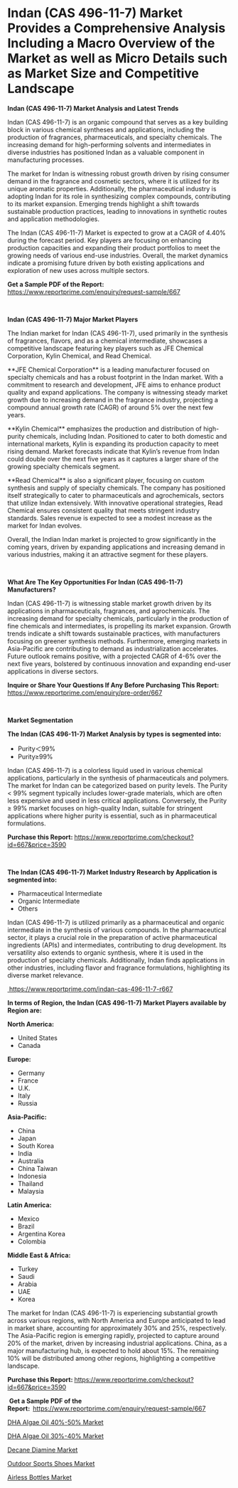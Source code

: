<p><h1>Indan (CAS 496-11-7) Market Provides a Comprehensive Analysis Including a Macro Overview of the Market as well as Micro Details such as Market Size and Competitive Landscape</h1></p><p><strong>Indan (CAS 496-11-7) Market Analysis and Latest Trends</strong></p>
<p><p>Indan (CAS 496-11-7) is an organic compound that serves as a key building block in various chemical syntheses and applications, including the production of fragrances, pharmaceuticals, and specialty chemicals. The increasing demand for high-performing solvents and intermediates in diverse industries has positioned Indan as a valuable component in manufacturing processes.</p><p>The market for Indan is witnessing robust growth driven by rising consumer demand in the fragrance and cosmetic sectors, where it is utilized for its unique aromatic properties. Additionally, the pharmaceutical industry is adopting Indan for its role in synthesizing complex compounds, contributing to its market expansion. Emerging trends highlight a shift towards sustainable production practices, leading to innovations in synthetic routes and application methodologies.</p><p>The Indan (CAS 496-11-7) Market is expected to grow at a CAGR of 4.40% during the forecast period. Key players are focusing on enhancing production capacities and expanding their product portfolios to meet the growing needs of various end-use industries. Overall, the market dynamics indicate a promising future driven by both existing applications and exploration of new uses across multiple sectors.</p></p>
<p><strong>Get a Sample PDF of the Report:&nbsp;</strong> <a href="https://www.reportprime.com/enquiry/request-sample/667">https://www.reportprime.com/enquiry/request-sample/667</a></p>
<p>&nbsp;</p>
<p><strong>Indan (CAS 496-11-7) Major Market Players</strong></p>
<p><p>The Indian market for Indan (CAS 496-11-7), used primarily in the synthesis of fragrances, flavors, and as a chemical intermediate, showcases a competitive landscape featuring key players such as JFE Chemical Corporation, Kylin Chemical, and Read Chemical.</p><p>**JFE Chemical Corporation** is a leading manufacturer focused on specialty chemicals and has a robust footprint in the Indan market. With a commitment to research and development, JFE aims to enhance product quality and expand applications. The company is witnessing steady market growth due to increasing demand in the fragrance industry, projecting a compound annual growth rate (CAGR) of around 5% over the next few years.</p><p>**Kylin Chemical** emphasizes the production and distribution of high-purity chemicals, including Indan. Positioned to cater to both domestic and international markets, Kylin is expanding its production capacity to meet rising demand. Market forecasts indicate that Kylin’s revenue from Indan could double over the next five years as it captures a larger share of the growing specialty chemicals segment.</p><p>**Read Chemical** is also a significant player, focusing on custom synthesis and supply of specialty chemicals. The company has positioned itself strategically to cater to pharmaceuticals and agrochemicals, sectors that utilize Indan extensively. With innovative operational strategies, Read Chemical ensures consistent quality that meets stringent industry standards. Sales revenue is expected to see a modest increase as the market for Indan evolves.</p><p>Overall, the Indian Indan market is projected to grow significantly in the coming years, driven by expanding applications and increasing demand in various industries, making it an attractive segment for these players.</p></p>
<p>&nbsp;</p>
<p><strong>What Are The Key Opportunities For Indan (CAS 496-11-7) Manufacturers?</strong></p>
<p><p>Indan (CAS 496-11-7) is witnessing stable market growth driven by its applications in pharmaceuticals, fragrances, and agrochemicals. The increasing demand for specialty chemicals, particularly in the production of fine chemicals and intermediates, is propelling its market expansion. Growth trends indicate a shift towards sustainable practices, with manufacturers focusing on greener synthesis methods. Furthermore, emerging markets in Asia-Pacific are contributing to demand as industrialization accelerates. Future outlook remains positive, with a projected CAGR of 4-6% over the next five years, bolstered by continuous innovation and expanding end-user applications in diverse sectors.</p></p>
<p><strong>Inquire or Share Your Questions If Any Before Purchasing This Report:</strong> <a href="https://www.reportprime.com/enquiry/pre-order/667">https://www.reportprime.com/enquiry/pre-order/667</a></p>
<p>&nbsp;</p>
<p><strong>Market Segmentation</strong></p>
<p><strong>The Indan (CAS 496-11-7) Market Analysis by types is segmented into:</strong></p>
<p><ul><li>Purity＜99%</li><li>Purity≥99%</li></ul></p>
<p><p>Indan (CAS 496-11-7) is a colorless liquid used in various chemical applications, particularly in the synthesis of pharmaceuticals and polymers. The market for Indan can be categorized based on purity levels. The Purity < 99% segment typically includes lower-grade materials, which are often less expensive and used in less critical applications. Conversely, the Purity ≥ 99% market focuses on high-quality Indan, suitable for stringent applications where higher purity is essential, such as in pharmaceutical formulations.</p></p>
<p><strong>Purchase this Report:&nbsp;</strong><a href="https://www.reportprime.com/checkout?id=667&price=3590">https://www.reportprime.com/checkout?id=667&price=3590</a></p>
<p>&nbsp;</p>
<p><strong>The Indan (CAS 496-11-7) Market Industry Research by Application is segmented into:</strong></p>
<p><ul><li>Pharmaceutical Intermediate</li><li>Organic Intermediate</li><li>Others</li></ul></p>
<p><p>Indan (CAS 496-11-7) is utilized primarily as a pharmaceutical and organic intermediate in the synthesis of various compounds. In the pharmaceutical sector, it plays a crucial role in the preparation of active pharmaceutical ingredients (APIs) and intermediates, contributing to drug development. Its versatility also extends to organic synthesis, where it is used in the production of specialty chemicals. Additionally, Indan finds applications in other industries, including flavor and fragrance formulations, highlighting its diverse market relevance.</p></p>
<p><a href="https://www.reportprime.com/indan-cas-496-11-7-r667">&nbsp;https://www.reportprime.com/indan-cas-496-11-7-r667</a></p>
<p><strong>In terms of Region, the Indan (CAS 496-11-7) Market Players available by Region are:</strong></p>
<p>
    <p> <strong> North America: </strong>
        <ul>
            <li>United States</li>
            <li>Canada</li>
        </ul>
        </p> 
    <p> <strong> Europe: </strong>
        <ul>
            <li>Germany</li>
            <li>France</li>
            <li>U.K.</li>
            <li>Italy</li>
            <li>Russia</li>
        </ul>
        </p> 
    <p> <strong> Asia-Pacific: </strong>
        <ul>
            <li>China</li>
            <li>Japan</li>
            <li>South Korea</li>
            <li>India</li>
            <li>Australia</li>
            <li>China Taiwan</li>
            <li>Indonesia</li>
            <li>Thailand</li>
            <li>Malaysia</li>
        </ul>
        </p> 
    <p> <strong> Latin America: </strong>
        <ul>
            <li>Mexico</li>
            <li>Brazil</li>
            <li>Argentina Korea</li>
            <li>Colombia</li>
        </ul>
        </p> 
    <p> <strong> Middle East & Africa: </strong>
        <ul>
            <li>Turkey</li>
            <li>Saudi</li>
            <li>Arabia</li>
            <li>UAE</li>
            <li>Korea</li>
        </ul>
    </p>
    </p>
<p><p>The market for Indan (CAS 496-11-7) is experiencing substantial growth across various regions, with North America and Europe anticipated to lead in market share, accounting for approximately 30% and 25%, respectively. The Asia-Pacific region is emerging rapidly, projected to capture around 20% of the market, driven by increasing industrial applications. China, as a major manufacturing hub, is expected to hold about 15%. The remaining 10% will be distributed among other regions, highlighting a competitive landscape.</p></p>
<p><strong>Purchase this Report: </strong><a href="https://www.reportprime.com/checkout?id=667&price=3590">https://www.reportprime.com/checkout?id=667&price=3590</a></p>
<p>&nbsp;<strong>Get a Sample PDF of the Report:&nbsp;&nbsp;</strong><a href="https://www.reportprime.com/enquiry/request-sample/667">https://www.reportprime.com/enquiry/request-sample/667</a></p>
<p><strong></strong></p>
<p><p><a href="https://issuu.com/reportprime-2/docs/dha-algae-oil-40-50-market-size-203_38682b621e0c33">DHA Algae Oil 40%-50% Market</a></p><p><a href="https://issuu.com/reportprime-2/docs/dha-algae-oil-30-40-market-size-203_ec2207ffccf32e">DHA Algae Oil 30%-40% Market</a></p><p><a href="https://www.linkedin.com/pulse/decane-diamine-market-segmentation-geographical-regions-forcast-wimef?trackingId=M%2Fx%2B%2BIPbRuCsLe5XtYP74A%3D%3D">Decane Diamine Market</a></p><p><a href="https://medium.com/@ruth.macdonald08580/navigating-the-outdoor-sports-shoes-market-expert-analysis-and-market-forecast-for-period-from-d0d6a3f869da">Outdoor Sports Shoes Market</a></p><p><a href="https://medium.com/@ruth.macdonald08580/driving-market-forces-in-the-airless-bottles-market-market-trends-and-future-forecasts-till-2031-384c67cf3703">Airless Bottles Market</a></p></p>